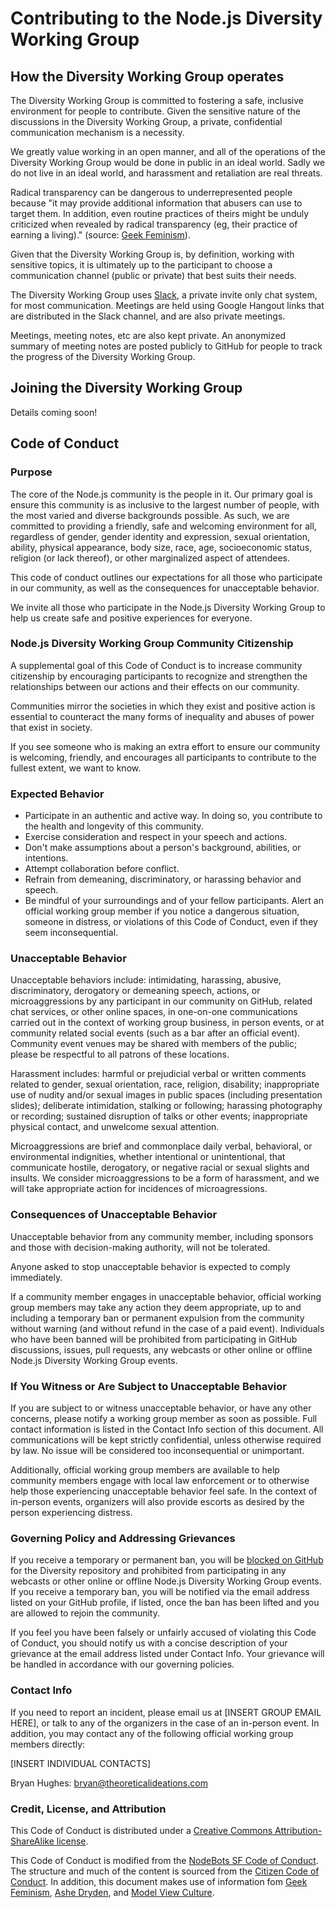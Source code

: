 # Contributing to the Node.js Diversity Working Group

## How the Diversity Working Group operates

The Diversity Working Group is committed to fostering a safe, inclusive environment for people to contribute. Given the sensitive nature of the discussions in the Diversity Working Group, a private, confidential communication mechanism is a necessity.

We greatly value working in an open manner, and all of the operations of the Diversity Working Group would be done in public in an ideal world. Sadly we do not live in an ideal world, and harassment and retaliation are real threats.

Radical transparency can be dangerous to underrepresented people because "it may provide additional information that abusers can use to target them. In addition, even routine practices of theirs might be unduly criticized when revealed by radical transparency (eg, their practice of earning a living)." (source: [Geek Feminism](http://geekfeminism.wikia.com/wiki/Radical_transparency)).

Given that the Diversity Working Group is, by definition, working with sensitive topics, it is ultimately up to the participant to choose a communication channel (public or private) that best suits their needs.

The Diversity Working Group uses [Slack](node-diversity-wg.slack.com), a private invite only chat system, for most communication. Meetings are held using Google Hangout links that are distributed in the Slack channel, and are also private meetings.

Meetings, meeting notes, etc are also kept private. An anonymized summary of meeting notes are posted publicly to GitHub for people to track the progress of the Diversity Working Group.

## Joining the Diversity Working Group

Details coming soon!

## Code of Conduct

### Purpose

The core of the Node.js community is the people in it. Our primary goal is ensure this community is as inclusive to the largest number of people, with the most varied and diverse backgrounds possible. As such, we are committed to providing a friendly, safe and welcoming environment for all, regardless of gender, gender identity and expression, sexual orientation, ability, physical appearance, body size, race, age, socioeconomic status, religion (or lack thereof), or other marginalized aspect of attendees.

This code of conduct outlines our expectations for all those who participate in our community, as well as the consequences for unacceptable behavior.

We invite all those who participate in the Node.js Diversity Working Group to help us create safe and positive experiences for everyone.

### Node.js Diversity Working Group Community Citizenship

A supplemental goal of this Code of Conduct is to increase community citizenship by encouraging participants to recognize and strengthen the relationships between our actions and their effects on our community.

Communities mirror the societies in which they exist and positive action is essential to counteract the many forms of inequality and abuses of power that exist in society.

If you see someone who is making an extra effort to ensure our community is welcoming, friendly, and encourages all participants to contribute to the fullest extent, we want to know.

### Expected Behavior

* Participate in an authentic and active way. In doing so, you contribute to the health and longevity of this community.
* Exercise consideration and respect in your speech and actions.
* Don't make assumptions about a person's background, abilities, or intentions.
* Attempt collaboration before conflict.
* Refrain from demeaning, discriminatory, or harassing behavior and speech.
* Be mindful of your surroundings and of your fellow participants. Alert an official working group member if you notice a dangerous situation, someone in distress, or violations of this Code of Conduct, even if they seem inconsequential.

### Unacceptable Behavior

Unacceptable behaviors include: intimidating, harassing, abusive, discriminatory, derogatory or demeaning speech, actions, or microaggressions by any participant in our community on GitHub, related chat services, or other online spaces, in one-on-one communications carried out in the context of working group business, in person events, or at community related social events (such as a bar after an official event). Community event venues may be shared with members of the public; please be respectful to all patrons of these locations.

Harassment includes: harmful or prejudicial verbal or written comments related to gender, sexual orientation, race, religion, disability; inappropriate use of nudity and/or sexual images in public spaces (including presentation slides); deliberate intimidation, stalking or following; harassing photography or recording; sustained disruption of talks or other events; inappropriate physical contact, and unwelcome sexual attention.

Microaggressions are brief and commonplace daily verbal, behavioral, or environmental indignities, whether intentional or unintentional, that communicate hostile, derogatory, or negative racial or sexual slights and insults. We consider microaggressions to be a form of harassment, and we will take appropriate action for incidences of microagressions.

### Consequences of Unacceptable Behavior

Unacceptable behavior from any community member, including sponsors and those with decision-making authority, will not be tolerated.

Anyone asked to stop unacceptable behavior is expected to comply immediately.

If a community member engages in unacceptable behavior, official working group members may take any action they deem appropriate, up to and including a temporary ban or permanent expulsion from the community without warning (and without refund in the case of a paid event). Individuals who have been banned will be prohibited from participating in GitHub discussions, issues, pull requests, any webcasts or other online or offline Node.js Diversity Working Group events.

### If You Witness or Are Subject to Unacceptable Behavior

If you are subject to or witness unacceptable behavior, or have any other concerns, please notify a working group member as soon as possible. Full contact information is listed in the Contact Info section of this document. All communications will be kept strictly confidential, unless otherwise required by law. No issue will be considered too inconsequential or unimportant.

Additionally, official working group members are available to help community members engage with local law enforcement or to otherwise help those experiencing unacceptable behavior feel safe. In the context of in-person events, organizers will also provide escorts as desired by the person experiencing distress.

### Governing Policy and Addressing Grievances

If you receive a temporary or permanent ban, you will be [blocked on GitHub](https://help.github.com/articles/blocking-a-user/) for the Diversity repository and prohibited from participating in any webcasts or other online or offline Node.js Diversity Working Group events. If you receive a temporary ban, you will be notified via the email address listed on your GitHub profile, if listed, once the ban has been lifted and you are allowed to rejoin the community.

If you feel you have been falsely or unfairly accused of violating this Code of Conduct, you should notify us with a concise description of your grievance at the email address listed under Contact Info. Your grievance will be handled in accordance with our governing policies.

### Contact Info

If you need to report an incident, please email us at [INSERT GROUP EMAIL HERE], or talk to any of the organizers in the case of an in-person event. In addition, you may contact any of the following official working group members directly:

[INSERT INDIVIDUAL CONTACTS]

Bryan Hughes: bryan@theoreticalideations.com

### Credit, License, and Attribution

This Code of Conduct is distributed under a [Creative Commons Attribution-ShareAlike license](http://creativecommons.org/licenses/by-sa/3.0/).

This Code of Conduct is modified from the [NodeBots SF Code of Conduct](https://github.com/nodebots/sf/blob/master/coc.md). The structure and much of the content is sourced from the [Citizen Code of Conduct](http://citizencodeofconduct.org/). In addition, this document makes use of information fom [Geek Feminism](http://geekfeminism.wikia.com/wiki/Conference_anti-harassment/Policy), [Ashe Dryden](http://www.ashedryden.com/blog/codes-of-conduct-101-faq), and [Model View Culture](https://modelviewculture.com/issues/events).

